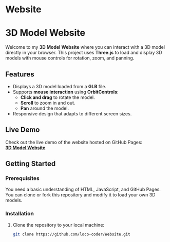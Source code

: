 # Website
# 3D Model Website

Welcome to my **3D Model Website** where you can interact with a 3D model directly in your browser. This project uses **Three.js** to load and display 3D models with mouse controls for rotation, zoom, and panning.

## Features
- Displays a 3D model loaded from a **GLB** file.
- Supports **mouse interaction** using **OrbitControls**:
  - **Click and drag** to rotate the model.
  - **Scroll** to zoom in and out.
  - **Pan** around the model.
- Responsive design that adapts to different screen sizes.

## Live Demo
Check out the live demo of the website hosted on GitHub Pages:  
**[3D Model Website](https://loco-coder.github.io/Website/)**

## Getting Started

### Prerequisites
You need a basic understanding of HTML, JavaScript, and GitHub Pages. You can clone or fork this repository and modify it to load your own 3D models.

### Installation
1. Clone the repository to your local machine:
   ```bash
   git clone https://github.com/loco-coder/Website.git
